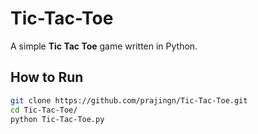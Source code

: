 # Tic-Tac-Toe

A simple **Tic Tac Toe** game written in Python.

## How to Run

```bash
git clone https://github.com/prajingn/Tic-Tac-Toe.git
cd Tic-Tac-Toe/
python Tic-Tac-Toe.py
